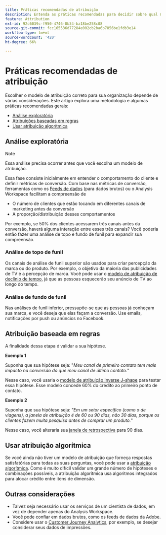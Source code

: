 ```yaml
---
title: Práticas recomendadas de atribuição
description: Entenda as práticas recomendadas para decidir sobre qual modelo de atribuição usar.
feature: Attribution
exl-id: 92c6039c-f950-4746-8b34-ba18be258c08
source-git-commit: fcc165536d77284e002cb2ba6b7856be1fdb3e14
workflow-type: tm+mt
source-wordcount: '420'
ht-degree: 66%

---
```


# Práticas recomendadas de atribuição

Escolher o modelo de atribuição correto para sua organização depende de várias considerações. Este artigo explora uma metodologia e algumas práticas recomendadas gerais:

* [Análise exploratória](#exploratory-analysis)
* [Atribuições baseadas em regras](#rule-base-attribution)
* [Usar atribuição algorítmica](#use-algorithmic-attribution)

## Análise exploratória

>[!NOTE]
>Essa análise precisa ocorrer antes que você escolha um modelo de atribuição.

Essa fase consiste inicialmente em entender o comportamento do cliente e definir métricas de conversão. Com base nas métricas de conversão, ferramentas como os [Feeds de dados](/help/export/analytics-data-feed/data-feed-overview.md) (para dados brutos) ou o Analysis Workspace facilitam a compreensão de

* O número de clientes que estão tocando em diferentes canais de marketing antes da conversão
* A proporção/distribuição desses comportamentos

Por exemplo, se 50% dos clientes acessarem três canais antes da conversão, haverá alguma interação entre esses três canais?
Você poderia então fazer uma análise de topo e fundo de funil para expandir sua compreensão.

### Análise de topo de funil

Os canais de análise de funil superior são usados para criar percepção da marca ou do produto. Por exemplo, o objetivo da maioria das publicidades de TV é a percepção de marca. Você pode usar o [modelo de atribuição de declínio de tempo](/help/analyze/analysis-workspace/attribution/models.md), já que as pessoas esquecerão seu anúncio de TV ao longo do tempo.

### Análise de fundo de funil

Nas análises de funil inferior, pressupõe-se que as pessoas já conheçam sua marca, e você deseja que elas façam a conversão. Use emails, notificações por push ou anúncios no Facebook.

## Atribuição baseada em regras

A finalidade dessa etapa é validar a sua hipótese.

**Exemplo 1**

Suponha que sua hipótese seja: &quot;*Meu canal de primeiro contato tem mais impacto na conversão do que meu canal de último contato.*&quot;

Nesse caso, você usaria o [modelo de atribuição Inverse J-shape](/help/analyze/analysis-workspace/attribution/models.md) para testar essa hipótese. Esse modelo concede 60% do crédito ao primeiro ponto de contato.

**Exemplo 2**

Suponha que sua hipótese seja: *&quot;Em um setor específico (como o de viagens), a janela de atribuição é de 60 ou 90 dias, não 30 dias, porque os clientes fazem muita pesquisa antes de comprar um produto.*&quot;

Nesse caso, você alteraria sua [janela de retrospectiva](/help/analyze/analysis-workspace/attribution/models.md) para 90 dias.

## Usar atribuição algorítmica

Se você ainda não tiver um modelo de atribuição que forneça respostas satisfatórias para todas as suas perguntas, você pode usar a [atribuição algorítmica](/help/analyze/analysis-workspace/attribution/algorithmic.md). Como é muito difícil validar um grande número de hipóteses e combinações possíveis, a atribuição algorítmica usa algoritmos integrados para alocar crédito entre itens de dimensão.

## Outras considerações

* Talvez seja necessário usar os serviços de um cientista de dados, em vez de depender apenas do Analysis Workspace.
* Você pode confiar em dados brutos, como os feeds de dados da Adobe.
* Considere usar o [Customer Journey Analytics](https://experienceleague.adobe.com/en/docs/analytics-platform/using/cja-overview/cja-b2c-overview/cja-overview), por exemplo, se desejar considerar seus dados de impressões.
